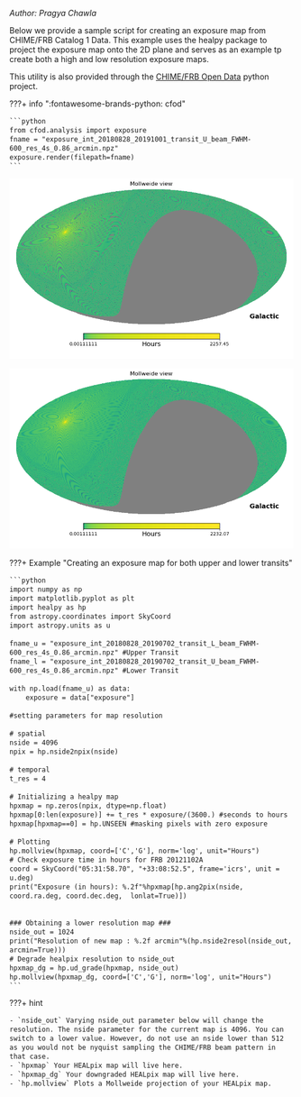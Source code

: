 *Author: Pragya Chawla*


Below we provide a sample script for creating an exposure map from CHIME/FRB Catalog 1 Data. This example uses the healpy package to project the exposure map onto the 2D plane and serves as an example tp create both a high and low resolution exposure maps.

This utility is also provided through the [CHIME/FRB Open Data](https://github.com/chime-frb-open-data/chime-frb-open-data) python project.

???+ info ":fontawesome-brands-python: cfod"

    ```python
    from cfod.analysis import exposure
    fname = "exposure_int_20180828_20191001_transit_U_beam_FWHM-600_res_4s_0.86_arcmin.npz"
    exposure.render(filepath=fname)
    ```


![high res image](static/exposure/hires.png)

![low res image](static/exposure/lowerres.png)

???+ Example "Creating an exposure map for both upper and lower transits"

    ```python
    import numpy as np
    import matplotlib.pyplot as plt
    import healpy as hp
    from astropy.coordinates import SkyCoord
    import astropy.units as u

    fname_u = "exposure_int_20180828_20190702_transit_L_beam_FWHM-600_res_4s_0.86_arcmin.npz" #Upper Transit
    fname_l = "exposure_int_20180828_20190702_transit_U_beam_FWHM-600_res_4s_0.86_arcmin.npz" #Lower Transit

    with np.load(fname_u) as data:
        exposure = data["exposure"]
    
    #setting parameters for map resolution 

    # spatial
    nside = 4096
    npix = hp.nside2npix(nside)

    # temporal
    t_res = 4 
    
    # Initializing a healpy map
    hpxmap = np.zeros(npix, dtype=np.float) 
    hpxmap[0:len(exposure)] += t_res * exposure/(3600.) #seconds to hours
    hpxmap[hpxmap==0] = hp.UNSEEN #masking pixels with zero exposure
    
    # Plotting
    hp.mollview(hpxmap, coord=['C','G'], norm='log', unit="Hours")
    # Check exposure time in hours for FRB 20121102A
    coord = SkyCoord("05:31:58.70", "+33:08:52.5", frame='icrs', unit = u.deg)
    print("Exposure (in hours): %.2f"%hpxmap[hp.ang2pix(nside, coord.ra.deg, coord.dec.deg,  lonlat=True)])


    ### Obtaining a lower resolution map ###
    nside_out = 1024 
    print("Resolution of new map : %.2f arcmin"%(hp.nside2resol(nside_out, arcmin=True)))
    # Degrade healpix resolution to nside_out
    hpxmap_dg = hp.ud_grade(hpxmap, nside_out) 
    hp.mollview(hpxmap_dg, coord=['C','G'], norm='log', unit="Hours")
    ```

???+ hint

    - `nside_out` Varying nside_out parameter below will change the resolution. The nside parameter for the current map is 4096. You can switch to a lower value. However, do not use an nside lower than 512 as you would not be nyquist sampling the CHIME/FRB beam pattern in that case.
    - `hpxmap` Your HEALpix map will live here.
    - `hpxmap_dg` Your downgraded HEALpix map will live here.
    - `hp.mollview` Plots a Mollweide projection of your HEALpix map.
